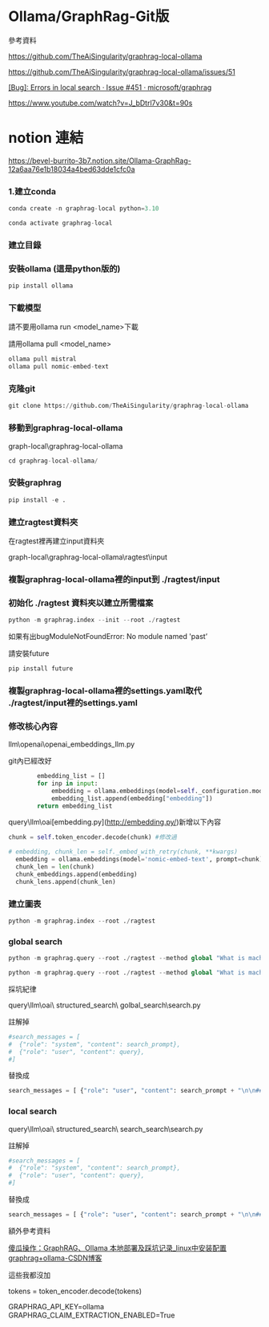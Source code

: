 # Ollama/GraphRag-Git版
參考資料

https://github.com/TheAiSingularity/graphrag-local-ollama

https://github.com/TheAiSingularity/graphrag-local-ollama/issues/51

[[Bug]: Errors in local search · Issue #451 · microsoft/graphrag](https://github.com/microsoft/graphrag/issues/451#issuecomment-2220861232)

https://www.youtube.com/watch?v=J_bDtrl7v30&t=90s

# notion 連結
https://bevel-burrito-3b7.notion.site/Ollama-GraphRag-12a6aa76e1b18034a4bed63dde1cfc0a
### 1.建立conda

```python
conda create -n graphrag-local python=3.10

```

```python
conda activate graphrag-local
```

### 建立目錄


### 安裝ollama (這是python版的)

```python
pip install ollama
```

### 下載模型

請不要用ollama run <model_name>下載

請用ollama pull <model_name>

```python
ollama pull mistral
ollama pull nomic-embed-text
```

### 克隆git

```python
git clone https://github.com/TheAiSingularity/graphrag-local-ollama
```

### 移動到graphrag-local-ollama

graph-local\graphrag-local-ollama

```python
cd graphrag-local-ollama/
```

### 安裝graphrag

```python
pip install -e .
```

### 建立ragtest資料夾

在ragtest裡再建立input資料夾

graph-local\graphrag-local-ollama\ragtest\input

### 複製graphrag-local-ollama裡的input到 ./ragtest/input

### 初始化 ./ragtest 資料夾以建立所需檔案

```python
python -m graphrag.index --init --root ./ragtest
```

如果有出bugModuleNotFoundError: No module named 'past’

請安裝future

```python
pip install future
```

### 複製graphrag-local-ollama裡的settings.yaml取代 ./ragtest/input裡的settings.yaml

### 修改核心內容

llm\openai\openai_embeddings_llm.py 

git內已經改好

```python
        embedding_list = []
        for inp in input:
            embedding = ollama.embeddings(model=self._configuration.model, prompt=inp)
            embedding_list.append(embedding["embedding"])
        return embedding_list
```

query\llm\oai\[embedding.py](http://embedding.py/)新增以下內容

```python
chunk = self.token_encoder.decode(chunk) #修改過
```

```python
# embedding, chunk_len = self._embed_with_retry(chunk, **kwargs)
  embedding = ollama.embeddings(model='nomic-embed-text', prompt=chunk)['embedding']
  chunk_len = len(chunk)
  chunk_embeddings.append(embedding)
  chunk_lens.append(chunk_len)
```


### 建立圖表

```python
python -m graphrag.index --root ./ragtest
```

### global search

```python
python -m graphrag.query --root ./ragtest --method global "What is machinelearning?”
```

```python
python -m graphrag.query --root ./ragtest --method global "What is machinelearning?用中文顯示”
```

採坑紀律

query\llm\oai\ structured_search\ golbal_search\search.py

註解掉

```python
#search_messages = [
#  {"role": "system", "content": search_prompt},
#  {"role": "user", "content": query},
#]
```

替換成

```python
search_messages = [ {"role": "user", "content": search_prompt + "\n\n### USER QUESTION ### \n\n" + query} ]

```

### local search

query\llm\oai\ structured_search\ search_search\search.py

註解掉

```python
#search_messages = [
#  {"role": "system", "content": search_prompt},
#  {"role": "user", "content": query},
#]
```

替換成

```python
search_messages = [ {"role": "user", "content": search_prompt + "\n\n### USER QUESTION ### \n\n" + query} ]

```

額外參考資料

[傻瓜操作：GraphRAG、Ollama 本地部署及踩坑记录_linux中安装配置graphrag+ollama-CSDN博客](https://blog.csdn.net/weixin_42107217/article/details/141649920)

這些我都沒加

tokens = token_encoder.decode(tokens) 

GRAPHRAG_API_KEY=ollama
GRAPHRAG_CLAIM_EXTRACTION_ENABLED=True



